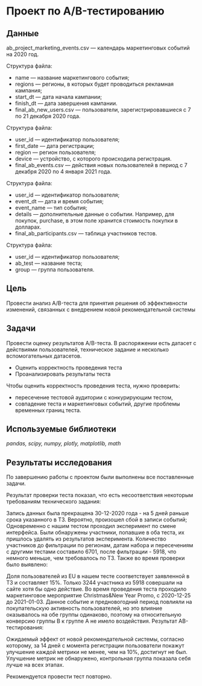 # Проект по А/B-тестированию

## Данные

ab_project_marketing_events.csv — календарь маркетинговых событий на 2020 год.

Структура файла:

- name — название маркетингового события;
- regions — регионы, в которых будет проводиться рекламная кампания;
- start_dt — дата начала кампании;
- finish_dt — дата завершения кампании.
- final_ab_new_users.csv — пользователи, зарегистрировавшиеся с 7 по 21 декабря 2020 года.

Структура файла:

- user_id — идентификатор пользователя;
- first_date — дата регистрации;
- region — регион пользователя;
- device — устройство, с которого происходила регистрация.
- final_ab_events.csv — действия новых пользователей в период с 7 декабря 2020 по 4 января 2021 года.

Структура файла:

- user_id — идентификатор пользователя;
- event_dt — дата и время события;
- event_name — тип события;
- details — дополнительные данные о событии. Например, для покупок, purchase, в этом поле хранится стоимость покупки в долларах.
- final_ab_participants.csv — таблица участников тестов.

Структура файла:

- user_id — идентификатор пользователя;
- ab_test — название теста;
- group — группа пользователя.

## Цель

Провести анализ A/B-теста для принятия решения об эффективности изменений, связанных с внедрением новой рекомендательной системы

## Задачи

Провести оценку результатов A/B-теста. В распоряжении есть датасет с действиями пользователей, техническое задание и несколько вспомогательных датасетов.

- Оценить корректность проведения теста
- Проанализировать результаты теста

Чтобы оценить корректность проведения теста, нужно проверить:

- пересечение тестовой аудитории с конкурирующим тестом,
- совпадение теста и маркетинговых событий, другие проблемы временных границ теста.

## Используемые библиотеки
*pandas, scipy, numpy, plotly, matplotlib, math*

## Результаты исследования
По завершению работы с проектом были выполнены все поставленные задачи.

Результат проверки теста показал, что есть несоответствия некоторым требованиям технического задания:

Запись данных была прекращена 30-12-2020 года - на 5 дней раньше срока указанного в ТЗ. Вероятно, произошел сбой в записи событий;
Одновременно с нашим тестом проходил эксперимент по смене интерфейса. Были обнаружены участники, попавшие в оба теста, их пришлось удалять из результатов эксперимента. Количество участников до фильтрации по регионам, датам набора и пересечениям с другими тестами составило 6701, после фильтрации - 5918, что немного меньше, чем требовалось по ТЗ.
Также во время проверки было выявлено:

Доля пользователей из EU в нашем тесте соответствует заявленной в ТЗ и составляет 15%.
Только 3244 участника из 5918 совершали на сайте хотя бы одно действие.
Во время проведения теста проходило маркетинговое мероприятие Christmas&New Year Promo, с 2020-12-25 до 2021-01-03. Данное событие и предновогодний период повлияли на покупательскую активность пользователей, но это влияние оказывалось на обе группы одинаково, поэтому на относительную конверсию группы В к группе А не имело воздействия.
Результат АВ-тестирования:

Ожидаемый эффект от новой рекомендательной системы, согласно которому, за 14 дней с момента регистрации пользователи покажут улучшение каждой метрики не менее, чем на 10%, достигнут не был. Улучшение метрик не обнаружено, контрольная группа показала себя лучше на всех этапах.

Рекомендуется провести тест повторно.
